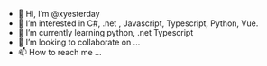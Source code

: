 - 👋 Hi, I’m @xyesterday
- 👀 I’m interested in C#, .net , Javascript, Typescript, Python, Vue.
- 🌱 I’m currently learning python, .net Typescript
- 💞️ I’m looking to collaborate on ...
- 📫 How to reach me ...

<!---
xyesterday/xyesterday is a ✨ special ✨ repository because its `README.md` (this file) appears on your GitHub profile.
You can click the Preview link to take a look at your changes.
--->
